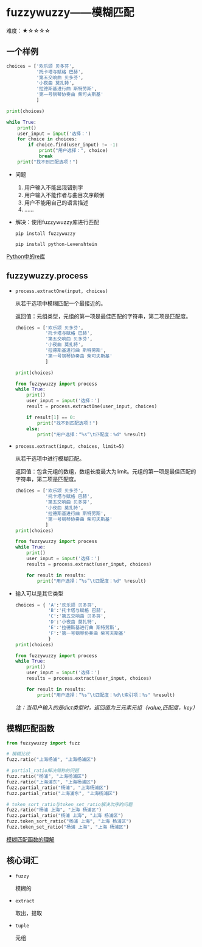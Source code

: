 # fuzzywuzzy——模糊匹配

难度：★☆☆☆☆

## 一个样例

```python
choices = ['欢乐颂 贝多芬',
           '托卡塔与赋格 巴赫',
           '第五交响曲 贝多芬',
           '小夜曲 莫扎特',
           '拉德斯基进行曲 斯特劳斯',
           '第一号钢琴协奏曲 柴可夫斯基'
           ]

print(choices)

while True:
    print()
    user_input = input('选择：')
    for choice in choices:
        if choice.find(user_input) != -1:
            print("用户选择：", choice)
            break
    print("找不到匹配选项！")
```

- 问题
    1. 用户输入不能出现错别字
    2. 用户输入不能作者与曲目次序颠倒
    3. 用户不能用自己的语言描述
    4. ……

- 解决：使用fuzzywuzzy库进行匹配

  `pip install fuzzywuzzy`

  `pip install python-Levenshtein`

[Python中的re库](https://docs.python.org/3/library/re.html)

## fuzzywuzzy.process

- `process.extractOne(input, choices)`

  从若干选项中模糊匹配一个最接近的。

  返回值：元组类型，元组的第一项是最佳匹配的字符串，第二项是匹配度。

    ```python
    choices = ['欢乐颂 贝多芬',
               '托卡塔与赋格 巴赫',
               '第五交响曲 贝多芬',
               '小夜曲 莫扎特',
               '拉德斯基进行曲 斯特劳斯',
               '第一号钢琴协奏曲 柴可夫斯基'
               ]

    print(choices)

    from fuzzywuzzy import process
    while True:
        print()
        user_input = input('选择：')
        result = process.extractOne(user_input, choices)

        if result[1] == 0:
            print("找不到匹配选项！")
        else:
            print("用户选择：“%s”\t匹配度：%d" %result)
    ```
- `process.extract(input, choices, limit=5)`

  从若干选项中进行模糊匹配。

  返回值：包含元组的数组，数组长度最大为limit。元组的第一项是最佳匹配的字符串，第二项是匹配度。

    ```python
    choices = ['欢乐颂 贝多芬',
               '托卡塔与赋格 巴赫',
               '第五交响曲 贝多芬',
               '小夜曲 莫扎特',
               '拉德斯基进行曲 斯特劳斯',
               '第一号钢琴协奏曲 柴可夫斯基'
               ]
    print(choices)

    from fuzzywuzzy import process
    while True:
        print()
        user_input = input('选择：')
        results = process.extract(user_input, choices)

        for result in results:
            print("用户选择：“%s”\t匹配度：%d" %result)
    ```

- 输入可以是其它类型
    ```python
    choices = { 'A':'欢乐颂 贝多芬',
                'B':'托卡塔与赋格 巴赫',
                'C':'第五交响曲 贝多芬',
                'D':'小夜曲 莫扎特',
                'E':'拉德斯基进行曲 斯特劳斯',
                'F':'第一号钢琴协奏曲 柴可夫斯基'
                }
    print(choices)

    from fuzzywuzzy import process
    while True:
        print()
        user_input = input('选择：')
        results = process.extract(user_input, choices)

        for result in results:
            print("用户选择：“%s”\t匹配度：%d\t索引项：%s" %result)
    ```
  *注：当用户输入的是dict类型时，返回值为三元素元组（value,匹配度，key）*

## 模糊匹配函数

```python
from fuzzywuzzy import fuzz

# 模糊比较
fuzz.ratio("上海杨浦", "上海杨浦区")

# partial_ratio解决简称的问题
fuzz.ratio("杨浦", "上海杨浦区")
fuzz.ratio("上海浦东", "上海杨浦区")
fuzz.partial_ratio("杨浦", "上海杨浦区")
fuzz.partial_ratio("上海浦东", "上海杨浦区")

# token_sort_ratio与token_set_ratio解决次序的问题
fuzz.ratio("杨浦 上海", "上海 杨浦区")
fuzz.partial_ratio("杨浦 上海", "上海 杨浦区")
fuzz.token_sort_ratio("杨浦 上海", "上海 杨浦区")
fuzz.token_set_ratio("杨浦 上海", "上海 杨浦区")

```
[模糊匹配函数的理解](https://chairnerd.seatgeek.com/fuzzywuzzy-fuzzy-string-matching-in-python/)

## 核心词汇

- `fuzzy`

  模糊的

- `extract`

  取出，提取

- `tuple`

  元组